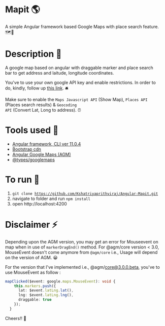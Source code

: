# Mapit 🌎

A simple Angular framework based Google Maps with place search feature. 🗺️🧭

# Description 🎀

A google map based on angular with draggable marker and place search bar to get address and laitude, longitude coordinates.

You've to use your own google API key and enable restrictions. In order to do, kindly, follow up [this link](https://developers.google.com/maps/documentation/javascript/get-api-key). 🛎️

Make sure to enable the <code>Maps Javascript API</code> (Show Map), <code>Places API</code> (Places search results) & <code>Geocoding API</code> (Convert Lat, Long to address). ⏰

# Tools used 🧰

* [Angular framework, CLI ver 11.0.4](https://angular.io/)
* [Bootstrap cdn](https://cdnjs.cloudflare.com/ajax/libs/twitter-bootstrap/4.5.3/css/bootstrap.min.css)
* [Angular Google Maps (AGM)](https://angular-maps.com/)
* [@types/googlemaps](https://www.npmjs.com/package/@types/googlemaps)

# To run 🏃
1. <code>git clone https://github.com/Kshatriyaprithviraj/Angular-Mapit.git</code>
2. navigate to folder and run <code>npm install</code>
3. open http://localhost:4200

# Disclaimer ⚡

Depending upon the AGM version, you may get an error for Mouseevent on map when in use of <code>markerDragEnd()</code> method.
For @agm/core version < 3.0, MouseEvent doesn't come anymore from <code>@agm/core</code>
 i.e., Usage will depend on the version of AGM. 😀
 
 For the version that I've implemented i.e., @agm/core@3.0.0.beta, you've to use MouseEvent as follow :

```typescript
mapClicked($event: google.maps.MouseEvent): void {
    this.markers.push({
      lat: $event.latLng.lat(),
      lng: $event.latLng.lng(),
      draggable: true
    });
  }
 ```
 
Cheers!!  🥂
